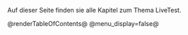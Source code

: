 Auf dieser Seite finden sie alle Kapitel zum Thema LiveTest.

@renderTableOfContents@
@menu_display=false@